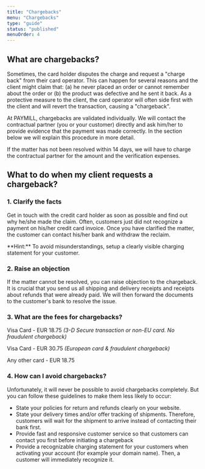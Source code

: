 ```yaml
---
title: "Chargebacks"
menu: "Chargebacks"
type: "guide"
status: "published"
menuOrder: 4
---
```


## What are chargebacks?

Sometimes, the card holder disputes the charge and request a "charge back" from their card operator. This can happen for several reasons and the client might claim that: (a) he never placed an order or cannot remember about the order or (b) the product was defective and he sent it back. As a protective measure to the client, the card operator will often side first with the client and will revert the transaction, causing a "chargeback".

At PAYMILL, chargebacks are validated individually. We will contact the contractual partner (you or your customer) directly and ask him/her to provide evidence that the payment was made correctly. In the section below we will explain this procedure in more detail.

If the matter has not been resolved within 14 days, we will have to charge the contractual partner for the amount and the verification expenses.

## What to do when my client requests a chargeback?

### 1. Clarify the facts

Get in touch with the credit card holder as soon as possible and find out why he/she made the claim. Often, customers just did not recognize a payment on his/her credit card invoice. Once you have clarified the matter, the customer can contact his/her bank and withdraw the reclaim.

<div class="info">
  **Hint:** To avoid misunderstandings, setup a clearly visible charging statement for your customer.
</div>

### 2. Raise an objection

If the matter cannot be resolved, you can raise objection to the chargeback. It is crucial that you send us all shipping and delivery receipts and receipts about refunds that were already paid. We will then forward the documents to the customer's bank to resolve the issue.

### 3. What are the fees for chargebacks?

Visa Card - EUR 18.75
*(3-D Secure transaction or non-EU card. No fraudulent chargeback)*

Visa Card - EUR 30.75
*(European card & fraudulent chargeback)*

Any other card - EUR 18.75

### 4. How can I avoid chargebacks?

Unfortunately, it will never be possible to avoid chargebacks completely. But you can follow these guidelines to make them less likely to occur:

- State your policies for return and refunds clearly on your website.
- State your delivery times and/or offer tracking of shipments. Therefore, customers will wait for the shipment to arrive instead of contacting their bank first.
- Provide fast and responsive customer service so that customers can contact you first before initiating a chargeback
- Provide a recognizable charging statement for your customers when activating your account (for example your domain name). Then, a customer will immediately recognize it.
